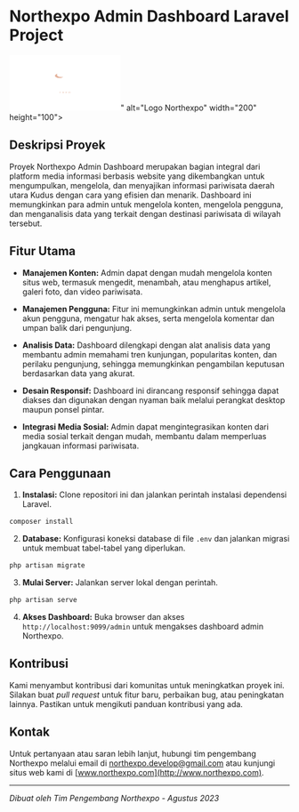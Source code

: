 # Northexpo Admin Dashboard Laravel Project

<img src="https://github.com/arilchasan/Dashboard-Admin-NorthExpo/blob/develop/public/assets/img/logo-light.png" alt="Logo Northexpo" width="200" height="100">" alt="Logo Northexpo" width="200" height="100">

## Deskripsi Proyek

Proyek Northexpo Admin Dashboard merupakan bagian integral dari platform media informasi berbasis website yang dikembangkan untuk mengumpulkan, mengelola, dan menyajikan informasi pariwisata daerah utara Kudus dengan cara yang efisien dan menarik. Dashboard ini memungkinkan para admin untuk mengelola konten, mengelola pengguna, dan menganalisis data yang terkait dengan destinasi pariwisata di wilayah tersebut.

## Fitur Utama

- **Manajemen Konten:** Admin dapat dengan mudah mengelola konten situs web, termasuk mengedit, menambah, atau menghapus artikel, galeri foto, dan video pariwisata.

- **Manajemen Pengguna:** Fitur ini memungkinkan admin untuk mengelola akun pengguna, mengatur hak akses, serta mengelola komentar dan umpan balik dari pengunjung.

- **Analisis Data:** Dashboard dilengkapi dengan alat analisis data yang membantu admin memahami tren kunjungan, popularitas konten, dan perilaku pengunjung, sehingga memungkinkan pengambilan keputusan berdasarkan data yang akurat.

- **Desain Responsif:** Dashboard ini dirancang responsif sehingga dapat diakses dan digunakan dengan nyaman baik melalui perangkat desktop maupun ponsel pintar.

- **Integrasi Media Sosial:** Admin dapat mengintegrasikan konten dari media sosial terkait dengan mudah, membantu dalam memperluas jangkauan informasi pariwisata.

## Cara Penggunaan

1. **Instalasi:** Clone repositori ini dan jalankan perintah instalasi dependensi Laravel.
```bash
composer install
```

2. **Database:** Konfigurasi koneksi database di file `.env` dan jalankan migrasi untuk membuat tabel-tabel yang diperlukan.
```bash
php artisan migrate
```

3. **Mulai Server:** Jalankan server lokal dengan perintah.
```bash
php artisan serve
```

4. **Akses Dashboard:** Buka browser dan akses `http://localhost:9099/admin` untuk mengakses dashboard admin Northexpo.

## Kontribusi

Kami menyambut kontribusi dari komunitas untuk meningkatkan proyek ini. Silakan buat _pull request_ untuk fitur baru, perbaikan bug, atau peningkatan lainnya. Pastikan untuk mengikuti panduan kontribusi yang ada.

## Kontak

Untuk pertanyaan atau saran lebih lanjut, hubungi tim pengembang Northexpo melalui email di [northexpo.develop@gmail.com](mailto:northexpo.develop@gmail.com) atau kunjungi situs web kami di [www.northexpo.com](http://www.northexpo.com).

---

_Dibuat oleh Tim Pengembang Northexpo - Agustus 2023_

